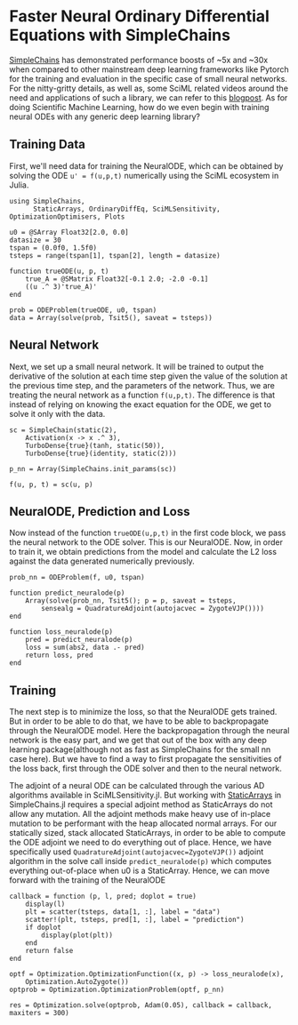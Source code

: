# Faster Neural Ordinary Differential Equations with SimpleChains

[SimpleChains](https://github.com/PumasAI/SimpleChains.jl) has demonstrated performance boosts of ~5x and ~30x when compared to other mainstream deep learning frameworks like Pytorch for the training and evaluation in the specific case of small neural networks. For the nitty-gritty details, as well as, some SciML related videos around the need and applications of such a library, we can refer to this [blogpost](https://julialang.org/blog/2022/04/simple-chains/). As for doing Scientific Machine Learning, how do we even begin with training neural ODEs with any generic deep learning library?

## Training Data

First, we'll need data for training the NeuralODE, which can be obtained by solving the ODE `u' = f(u,p,t)` numerically using the SciML ecosystem in Julia.

```@example sc_neuralode
using SimpleChains,
      StaticArrays, OrdinaryDiffEq, SciMLSensitivity, OptimizationOptimisers, Plots

u0 = @SArray Float32[2.0, 0.0]
datasize = 30
tspan = (0.0f0, 1.5f0)
tsteps = range(tspan[1], tspan[2], length = datasize)

function trueODE(u, p, t)
    true_A = @SMatrix Float32[-0.1 2.0; -2.0 -0.1]
    ((u .^ 3)'true_A)'
end

prob = ODEProblem(trueODE, u0, tspan)
data = Array(solve(prob, Tsit5(), saveat = tsteps))
```

## Neural Network

Next, we set up a small neural network. It will be trained to output the derivative of the solution at each time step given the value of the solution at the previous time step, and the parameters of the network. Thus, we are treating the neural network as a function `f(u,p,t)`. The difference is that instead of relying on knowing the exact equation for the ODE, we get to solve it only with the data.

```@example sc_neuralode
sc = SimpleChain(static(2),
    Activation(x -> x .^ 3),
    TurboDense{true}(tanh, static(50)),
    TurboDense{true}(identity, static(2)))

p_nn = Array(SimpleChains.init_params(sc))

f(u, p, t) = sc(u, p)
```

## NeuralODE, Prediction and Loss

Now instead of the function `trueODE(u,p,t)` in the first code block, we pass the neural network to the ODE solver. This is our NeuralODE. Now, in order to train it, we obtain predictions from the model and calculate the L2 loss against the data generated numerically previously.

```@example sc_neuralode
prob_nn = ODEProblem(f, u0, tspan)

function predict_neuralode(p)
    Array(solve(prob_nn, Tsit5(); p = p, saveat = tsteps,
        sensealg = QuadratureAdjoint(autojacvec = ZygoteVJP())))
end

function loss_neuralode(p)
    pred = predict_neuralode(p)
    loss = sum(abs2, data .- pred)
    return loss, pred
end
```

## Training

The next step is to minimize the loss, so that the NeuralODE gets trained. But in order to be able to do that, we have to be able to backpropagate through the NeuralODE model. Here the backpropagation through the neural network is the easy part, and we get that out of the box with any deep learning package(although not as fast as SimpleChains for the small nn case here). But we have to find a way to first propagate the sensitivities of the loss back, first through the ODE solver and then to the neural network.

The adjoint of a neural ODE can be calculated through the various AD algorithms available in SciMLSensitivity.jl. But working with [StaticArrays](https://docs.sciml.ai/StaticArrays/stable/) in SimpleChains.jl requires a special adjoint method as StaticArrays do not allow any mutation. All the adjoint methods make heavy use of in-place mutation to be performant with the heap allocated normal arrays. For our statically sized, stack allocated StaticArrays, in order to be able to compute the ODE adjoint we need to do everything out of place. Hence, we have specifically used `QuadratureAdjoint(autojacvec=ZygoteVJP())` adjoint algorithm in the solve call inside `predict_neuralode(p)` which computes everything out-of-place when u0 is a StaticArray. Hence, we can move forward with the training of the NeuralODE

```@example sc_neuralode
callback = function (p, l, pred; doplot = true)
    display(l)
    plt = scatter(tsteps, data[1, :], label = "data")
    scatter!(plt, tsteps, pred[1, :], label = "prediction")
    if doplot
        display(plot(plt))
    end
    return false
end

optf = Optimization.OptimizationFunction((x, p) -> loss_neuralode(x),
    Optimization.AutoZygote())
optprob = Optimization.OptimizationProblem(optf, p_nn)

res = Optimization.solve(optprob, Adam(0.05), callback = callback, maxiters = 300)
```
